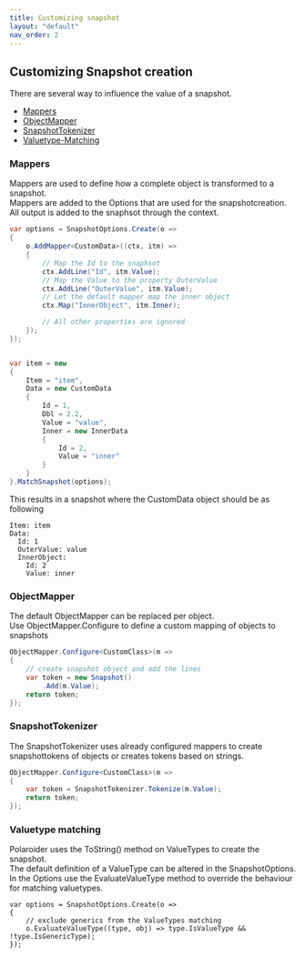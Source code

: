 ```yaml
---
title: Customizing snapshot
layout: "default"
nav_order: 2
---
```

## Customizing Snapshot creation
There are several way to influence the value of a snapshot.
- [Mappers](#Mappers)
- [ObjectMapper](#ObjectMapper)
- [SnapshotTokenizer](#SnapshotTokenizer)
- [Valuetype-Matching](#valuetype-matching)
  
### <a name="Mappers"></a>Mappers
Mappers are used to define how a complete object is transformed to a snapshot.  
Mappers are added to the Options that are used for the snapshotcreation.  
All output is added to the snaphsot through the context.

```csharp
var options = SnapshotOptions.Create(o =>
{
    o.AddMapper<CustomData>((ctx, itm) =>
    {
        // Map the Id to the snaphsot
        ctx.AddLine("Id", itm.Value);
        // Map the Value to the property OuterValue
        ctx.AddLine("OuterValue", itm.Value);
        // Let the default mapper map the inner object
        ctx.Map("InnerObject", itm.Inner);

        // All other properties are ignored
    });
});


var item = new
{
    Item = "item",
    Data = new CustomData
    {
        Id = 1,
        Dbl = 2.2,
        Value = "value",
        Inner = new InnerData
        {
            Id = 2,
            Value = "inner"
        }
    }
}.MatchSnapshot(options);
```
  
This results in a snapshot where the CustomData object should be as following
```
Item: item
Data: 
  Id: 1
  OuterValue: value
  InnerObject:
    Id: 2
    Value: inner
```

### <a name="ObjectMapper"></a>ObjectMapper
The default ObjectMapper can be replaced per object.  
Use ObjectMapper.Configure to define a custom mapping of objects to snapshots
```csharp
ObjectMapper.Configure<CustomClass>(m =>
{
    // create snapshot object and add the lines
    var token = new Snapshot()
        .Add(m.Value);
    return token;
});
```

### <a name="SnapshotTokenizer"></a>SnapshotTokenizer
The SnapshotTokenizer uses already configured mappers to create snapshottokens of objects or creates tokens based on strings.
```csharp
ObjectMapper.Configure<CustomClass>(m =>
{
    var token = SnapshotTokenizer.Tokenize(m.Value);
    return token;
});
```
  
### <a name="valuetype-matching"></a> Valuetype matching
Polaroider uses the ToString() method on ValueTypes to create the snapshot.  
The default definition of a ValueType can be altered in the SnapshotOptions. In the Options use the EvaluateValueType method to override the behaviour for matching valuetypes.
```charp
var options = SnapshotOptions.Create(o =>
{
    // exclude generics from the ValueTypes matching
    o.EvaluateValueType((type, obj) => type.IsValueType && !type.IsGenericType);
});
```